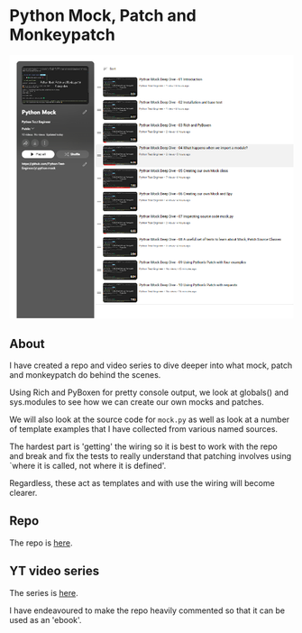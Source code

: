 # Python Mock, Patch and Monkeypatch

![YouTube Mock](../images/asides/yt-mock.png "Mock")


## About

I have created a repo and video series to dive deeper into what mock, patch and monkeypatch do behind the scenes.

Using Rich and PyBoxen for pretty console output, we look at globals() and sys.modules to see how we can create our own mocks and patches.

We will also look at the source code for `mock.py` as well as look at a number of template examples that I have collected from various named sources.

The hardest part is 'getting' the wiring so it is best to work with the repo and break and fix the tests to really understand that patching involves using `where it is called, not where it is defined'.

Regardless, these act as templates and with use the wiring will become clearer.
## Repo

The repo is [here](https://github.com/Python-Test-Engineer/yt-python-mock).

## YT video series 

The series is [here](https://www.youtube.com/playlist?list=PLsszRSbzjyvlLRuCuj0KqZzEBEHK0_H7g).

I have endeavoured to make the repo heavily commented so that it can be used as an 'ebook'.

<br>